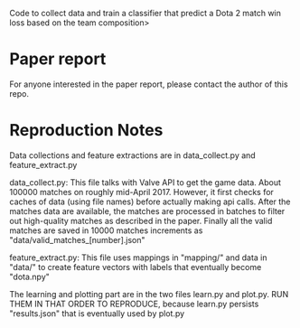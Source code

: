Code to collect data and train a classifier that predict a Dota 2 match win loss based on the team composition>

# Paper report
For anyone interested in the paper report, please contact the author of this repo.

# Reproduction Notes

Data collections and feature extractions are in data_collect.py and feature_extract.py

data_collect.py:
  This file talks with Valve API to get the game data. About 100000 matches on roughly mid-April 2017. However, it first checks for caches of data (using file names) before actually making api calls. After the matches data are available, the matches are processed in batches to filter out high-quality matches as described in the paper. Finally all the valid matches are saved in 10000 matches increments as "data/valid_matches_[number].json"

feature_extract.py:
  This file uses mappings in "mapping/" and data in "data/" to create feature vectors with labels that eventually become "dota.npy"

The learning and plotting part are in the two files learn.py and plot.py. RUN THEM IN THAT ORDER TO REPRODUCE, because learn.py persists "results.json" that is eventually used by plot.py
